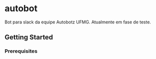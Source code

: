 # autobot

Bot para slack da equipe Autobotz UFMG. Atualmente em fase de teste.

## Getting Started

### Prerequisites
